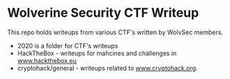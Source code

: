 # Wolverine Security CTF Writeup

This repo holds writeups from various CTF's written by WolvSec members. 
*  2020 is a folder for CTF's writeups
*  HackTheBox - writeups for mahcines and challenges in www.hackthebox.eu
*  cryptohack/general - writeups related to www.cryptohack.org. 
